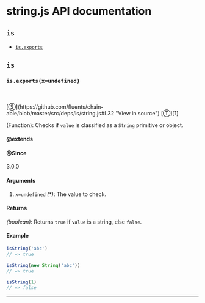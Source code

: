 # string.js API documentation

<!-- div class="toc-container" -->

<!-- div -->

## `is`
* <a href="#is-prototype-exports"  data-meta="exports x undefined"  data-call="exports x undefined"  data-category="Lang"  data-description="Function Checks if value is classified as a String primitive or object"  data-name="exports"  data-member="is"  data-all="meta exports x undefined call exports x undefined category Lang description Function Checks if value is classified as a String primitive or object name exports member is see notes todos klassProps" >`is.exports`</a>

<!-- /div -->

<!-- /div -->

<!-- div class="doc-container" -->

<!-- div -->

## `is`

<!-- div -->

<h3 id="is-prototype-exports" data-member="is" data-category="Lang" data-name="exports"><code>is.exports(x=undefined)</code></h3>
<br>
<br>
[&#x24C8;](https://github.com/fluents/chain-able/blob/master/src/deps/is/string.js#L32 "View in source") [&#x24C9;][1]

(Function): Checks if `value` is classified as a `String` primitive or object.


#### @extends




#### @Since
3.0.0

#### Arguments
1. `x=undefined` *(&#42;)*: The value to check.

#### Returns
*(boolean)*: Returns `true` if `value` is a string, else `false`.

#### Example
```js
isString('abc')
// => true

isString(new String('abc'))
// => true

isString(1)
// => false

```
---

<!-- /div -->

<!-- /div -->

<!-- /div -->

 [1]: #is "Jump back to the TOC."
